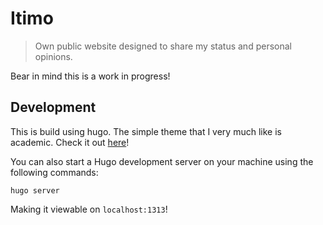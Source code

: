 # Itimo

> Own public website designed to share my status and personal opinions.

Bear in mind this is a work in progress!

## Development

This is build using hugo. The simple theme that I very much like is academic.
Check it out [here](https://themes.gohugo.io/theme/academic/)!

You can also start a Hugo development server on your machine using the following
commands:

```
hugo server
```

Making it viewable on `localhost:1313`!
